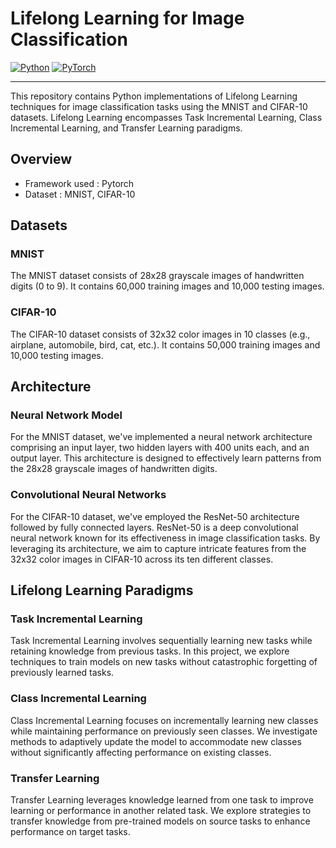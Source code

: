 # Lifelong Learning for Image Classification

[![Python](https://img.shields.io/badge/Python-3776AB?style=for-the-badge&logo=python&logoColor=white)](https://www.python.org/)
[![PyTorch](https://img.shields.io/badge/PyTorch-%23EE4C2C.svg?style=for-the-badge&logo=PyTorch&logoColor=white)](https://pytorch.org/)

---

This repository contains Python implementations of Lifelong Learning techniques for image classification tasks using the MNIST and CIFAR-10 datasets. Lifelong Learning encompasses Task Incremental Learning, Class Incremental Learning, and Transfer Learning paradigms.

## Overview

- Framework used : Pytorch
- Dataset : MNIST, CIFAR-10

## Datasets

### MNIST
The MNIST dataset consists of 28x28 grayscale images of handwritten digits (0 to 9). It contains 60,000 training images and 10,000 testing images.

### CIFAR-10
The CIFAR-10 dataset consists of 32x32 color images in 10 classes (e.g., airplane, automobile, bird, cat, etc.). It contains 50,000 training images and 10,000 testing images.

## Architecture

### Neural Network Model
For the MNIST dataset, we've implemented a neural network architecture comprising an input layer, two hidden layers with 400 units each, and an output layer. This architecture is designed to effectively learn patterns from the 28x28 grayscale images of handwritten digits.

### Convolutional Neural Networks
For the CIFAR-10 dataset, we've employed the ResNet-50 architecture followed by fully connected layers. ResNet-50 is a deep convolutional neural network known for its effectiveness in image classification tasks. By leveraging its architecture, we aim to capture intricate features from the 32x32 color images in CIFAR-10 across its ten different classes.

## Lifelong Learning Paradigms

### Task Incremental Learning
Task Incremental Learning involves sequentially learning new tasks while retaining knowledge from previous tasks. In this project, we explore techniques to train models on new tasks without catastrophic forgetting of previously learned tasks.

### Class Incremental Learning
Class Incremental Learning focuses on incrementally learning new classes while maintaining performance on previously seen classes. We investigate methods to adaptively update the model to accommodate new classes without significantly affecting performance on existing classes.

### Transfer Learning
Transfer Learning leverages knowledge learned from one task to improve learning or performance in another related task. We explore strategies to transfer knowledge from pre-trained models on source tasks to enhance performance on target tasks.
